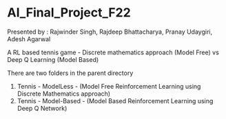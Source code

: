 # AI_Final_Project_F22

Presented by : Rajwinder Singh, Rajdeep Bhattacharya, Pranay Udaygiri, Adesh Agarwal

A RL based tennis game - Discrete mathematics approach (Model Free) vs Deep Q Learning (Model Based)


There are two folders in the parent directory

1. Tennis - ModelLess - (Model Free Reinforcement Learning using Discrete Mathematics approach)
2. Tennis - Model-Based - (Model Based Reinforcement Learning using Deep Q Network)
